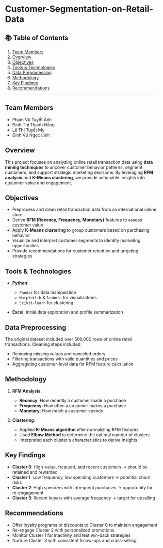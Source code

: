 # Customer-Segmentation-on-Retail-Data

## 📚 Table of Contents

1. [Team Members](#team-members)
2. [Overview](#overview)
3. [Objectives](#objectives)
4. [Tools & Technologies](#tools--technologies)
5. [Data Preprocessing](#data-preprocessing)
6. [Methodology](#methodology)
7. [Key Findings](#key-findings)
8. [Recommendations](#recommendations)

---

## Team Members

* Phạm Vũ Tuyết Anh
* Đinh Thị Thanh Hằng
* Lê Thị Tuyết My
* Đinh Vũ Ngọc Linh

## Overview

This project focuses on analyzing online retail transaction data using **data mining techniques** to uncover customer behavior patterns, segment customers, and support strategic marketing decisions. By leveraging **RFM analysis** and **K-Means clustering**, we provide actionable insights into customer value and engagement.

## Objectives

* Preprocess and clean retail transaction data from an international online store
* Derive **RFM (Recency, Frequency, Monetary)** features to assess customer value
* Apply **K-Means clustering** to group customers based on purchasing behavior
* Visualize and interpret customer segments to identify marketing opportunities
* Provide recommendations for customer retention and targeting strategies

## Tools & Technologies

* **Python**:

  * `Pandas` for data manipulation
  * `Matplotlib` & `Seaborn` for visualizations
  * `Scikit-learn` for clustering
* **Excel**: initial data exploration and profile summarization

## Data Preprocessing

The original dataset included over 500,000 rows of online retail transactions. Cleaning steps included:

* Removing missing values and canceled orders
* Filtering transactions with valid quantities and prices
* Aggregating customer-level data for RFM feature calculation

## Methodology

1. **RFM Analysis**:

   * **Recency**: How recently a customer made a purchase
   * **Frequency**: How often a customer makes a purchase
   * **Monetary**: How much a customer spends

2. **Clustering**:

   * Applied **K-Means algorithm** after normalizing RFM features
   * Used **Elbow Method** to determine the optimal number of clusters
   * Interpreted each cluster's characteristics to derive insights

## Key Findings

* **Cluster 0**: High-value, frequent, and recent customers → should be retained and rewarded
* **Cluster 1**: Low frequency, low spending customers → potential churn risks
* **Cluster 2**: High spenders with infrequent purchases → opportunity for re-engagement
* **Cluster 3**: Recent buyers with average frequency → target for upselling

## Recommendations

* Offer loyalty programs or discounts to Cluster 0 to maintain engagement
* Re-engage Cluster 2 with personalized promotions
* Monitor Cluster 1 for inactivity and test win-back strategies
* Nurture Cluster 3 with consistent follow-ups and cross-selling
